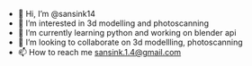 - 👋 Hi, I’m @sansink14
- 👀 I’m interested in 3d modelling and photoscanning
- 🌱 I’m currently learning python and working on blender api
- 💞️ I’m looking to collaborate on 3d modellling, photoscanning
- 📫 How to reach me sansink.1.4@gmail.com

<!---
sansink14/sansink14 is a ✨ special ✨ repository because its `README.md` (this file) appears on your GitHub profile.
You can click the Preview link to take a look at your changes.
--->
